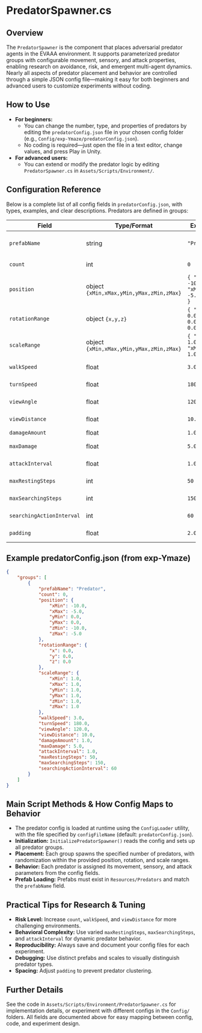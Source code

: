 # PredatorSpawner.cs

## Overview
The `PredatorSpawner` is the component that places adversarial predator agents in the EVAAA environment. It supports parameterized predator groups with configurable movement, sensory, and attack properties, enabling research on avoidance, risk, and emergent multi-agent dynamics. Nearly all aspects of predator placement and behavior are controlled through a simple JSON config file—making it easy for both beginners and advanced users to customize experiments without coding.

## How to Use
- **For beginners:**
  - You can change the number, type, and properties of predators by editing the `predatorConfig.json` file in your chosen config folder (e.g., `Config/exp-Ymaze/predatorConfig.json`).
  - No coding is required—just open the file in a text editor, change values, and press Play in Unity.
- **For advanced users:**
  - You can extend or modify the predator logic by editing `PredatorSpawner.cs` in `Assets/Scripts/Environment/`.

## Configuration Reference
Below is a complete list of all config fields in `predatorConfig.json`, with types, examples, and clear descriptions. Predators are defined in groups:

| Field         | Type/Format | Example | Description |
|--------------|-------------|---------|-------------|
| `prefabName` | string      | `"Predator"` | Name of the predator prefab (must exist in `Resources/Predators`). |
| `count`      | int         | `0`     | Number of predators in this group. |
| `position`   | object `{xMin,xMax,yMin,yMax,zMin,zMax}` | `{ "xMin": -10.0, "xMax": -5.0, ... }` | Placement bounds for each predator. |
| `rotationRange` | object `{x,y,z}` | `{ "x": 0.0, "y": 0.0, "z": 0.0 }` | Range of possible rotations for each predator. |
| `scaleRange` | object `{xMin,xMax,yMin,yMax,zMin,zMax}` | `{ "xMin": 1.0, "xMax": 1.0, ... }` | Range of possible scales for each predator. |
| `walkSpeed`  | float       | `3.0`   | Movement speed of the predator. |
| `turnSpeed`  | float       | `180.0` | Turning speed of the predator. |
| `viewAngle`  | float       | `120.0` | Field of view (degrees). |
| `viewDistance`| float      | `10.0`  | Maximum detection range. |
| `damageAmount`| float      | `1.0`   | Damage per attack. |
| `maxDamage`  | float       | `5.0`   | Maximum damage capacity. |
| `attackInterval`| float    | `1.0`   | Time between attacks (seconds). |
| `maxRestingSteps`| int     | `50`    | Max duration in rest state (steps). |
| `maxSearchingSteps`| int   | `150`   | Max duration in search state (steps). |
| `searchingActionInterval`| int | `60` | Steps between search actions. |
| `padding`    | float       | `2.0`   | Minimum distance between predators. |

## Example predatorConfig.json (from exp-Ymaze)
```json
{
    "groups": [
        {
            "prefabName": "Predator",
            "count": 0,
            "position": {
                "xMin": -10.0,
                "xMax": -5.0,
                "yMin": 0.0,
                "yMax": 0.0,
                "zMin": -10.0,
                "zMax": -5.0
            },
            "rotationRange": {
                "x": 0.0,
                "y": 0.0,
                "z": 0.0
            },
            "scaleRange": {
                "xMin": 1.0,
                "xMax": 1.0,
                "yMin": 1.0,
                "yMax": 1.0,
                "zMin": 1.0,
                "zMax": 1.0
            },
            "walkSpeed": 3.0,
            "turnSpeed": 180.0,
            "viewAngle": 120.0,
            "viewDistance": 10.0,
            "damageAmount": 1.0,
            "maxDamage": 5.0,
            "attackInterval": 1.0,
            "maxRestingSteps": 50,
            "maxSearchingSteps": 150,
            "searchingActionInterval": 60
        }
    ]
} 
```

## Main Script Methods & How Config Maps to Behavior
- The predator config is loaded at runtime using the `ConfigLoader` utility, with the file specified by `configFileName` (default: `predatorConfig.json`).
- **Initialization:** `InitializePredatorSpawner()` reads the config and sets up all predator groups.
- **Placement:** Each group spawns the specified number of predators, with randomization within the provided position, rotation, and scale ranges.
- **Behavior:** Each predator is assigned its movement, sensory, and attack parameters from the config fields.
- **Prefab Loading:** Prefabs must exist in `Resources/Predators` and match the `prefabName` field.

## Practical Tips for Research & Tuning
- **Risk Level:** Increase `count`, `walkSpeed`, and `viewDistance` for more challenging environments.
- **Behavioral Complexity:** Use varied `maxRestingSteps`, `maxSearchingSteps`, and `attackInterval` for dynamic predator behavior.
- **Reproducibility:** Always save and document your config files for each experiment.
- **Debugging:** Use distinct prefabs and scales to visually distinguish predator types.
- **Spacing:** Adjust `padding` to prevent predator clustering.

## Further Details
See the code in `Assets/Scripts/Environment/PredatorSpawner.cs` for implementation details, or experiment with different configs in the `Config/` folders. All fields are documented above for easy mapping between config, code, and experiment design. 